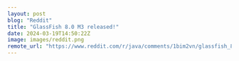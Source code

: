 ```yaml
---
layout: post
blog: "Reddit"
title: "GlassFish 8.0 M3 released!"
date: 2024-03-19T14:50:22Z
image: images/reddit.png
remote_url: "https://www.reddit.com/r/java/comments/1bim2vn/glassfish_80_m3_released/"
---
```

